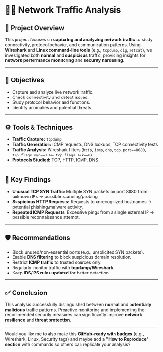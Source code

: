 

# 🕵️‍♀️ Network Traffic Analysis



## 📌 Project Overview

This project focuses on **capturing and analyzing network traffic** to study connectivity, protocol behavior, and communication patterns. Using **Wireshark** and **Linux command-line tools** (e.g., `tcpdump`, `dig`, `netcat`), we investigated both **normal** and **suspicious** traffic, providing insights for **network performance monitoring** and **security hardening**.

---

## 🎯 Objectives

* Capture and analyze live network traffic.
* Check connectivity and detect issues.
* Study protocol behavior and functions.
* Identify anomalies and potential threats.

---

## ⚙️ Tools & Techniques

* **Traffic Capture:** `tcpdump`
* **Traffic Generation:** ICMP requests, DNS lookups, TCP connectivity tests
* **Traffic Analysis:** Wireshark filters (`http`, `icmp`, `dns`, `tcp.port==8080`, `tcp.flags.syn==1 && tcp.flags.ack==0`)
* **Protocols Studied:** TCP, HTTP, ICMP, DNS

---

## 🔎 Key Findings

* **Unusual TCP SYN Traffic:** Multiple SYN packets on port 8080 from unknown IPs → possible scanning/probing.
* **Suspicious HTTP Requests:** Requests to unrecognized hostnames → potential phishing/malware activity.
* **Repeated ICMP Requests:** Excessive pings from a single external IP → possible reconnaissance attempt.

---

## 🛡️ Recommendations

* Block unused/non-essential ports (e.g., unsolicited SYN packets).
* Enable **DNS filtering** to block suspicious domain resolution.
* Restrict **ICMP traffic** to trusted sources only.
* Regularly monitor traffic with **tcpdump/Wireshark**.
* Keep **IDS/IPS rules updated** for better detection.

---

## ✅ Conclusion

This analysis successfully distinguished between **normal** and **potentially malicious** traffic patterns. Proactive monitoring and implementing the recommended security measures can significantly improve **network resilience** and **threat protection**.

---



Would you like me to also make this **GitHub-ready with badges** (e.g., Wireshark, Linux, Security tags) and maybe add a **"How to Reproduce" section** with commands so others can replicate your analysis?


